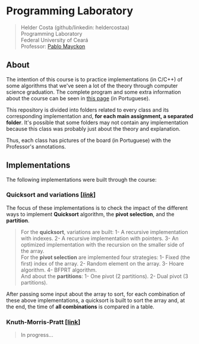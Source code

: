# Programming Laboratory
> Helder Costa (github/linkedin: heldercostaa)  
> Programming Laboratory  
> Federal University of Ceará  
> Professor: [Pablo Mayckon](http://dc.ufc.br/~pablo/index_en.html)  

## About
The intention of this course is to practice implementations (in C/C++) of some algorithms that we've seen a lot of the theory through computer science graduation. The complete program and some extra information about the course can be seen in [this page](http://dc.ufc.br/~pablo/2019-1/lp/) (in Portuguese).  

This repository is divided into folders related to every class and its corresponding implementation and, **for each main assignment, a separated folder**. It's possible that some folders may not contain any implementation because this class was probably just about the theory and explanation.  

Thus, each class has pictures of the board (in Portuguese) with the Professor's annotations.  

## Implementations
The following implementations were built through the course:  

### Quicksort and variations [[_link_](https://github.com/heldercostaa/lab-programacao-course/tree/master/quicksort)]
The focus of these implementations is to check the impact of the different ways to implement **Quicksort** algorithm, the **pivot selection**, and the **partition**.  

> For the **quicksort**, variations are built: 
1- A recursive implementation with indexes.
2- A recursive implementation with pointers.
3- An optimized implementation with the recursion on the smaller side of the array.  
> For the **pivot selection** are implemented four strategies: 
1- Fixed (the first) index of the array.
2- Random element on the array.
3- Hoare algorithm.
4- BFPRT algorithm.  
> And about the **partitions**: 
1- One pivot (2 partitions).
2- Dual pivot (3 partitions).  

After passing some input about the array to sort, for each combination of these above implementations, a quicksort is built to sort the array and, at the end, the time of **all combinations** is compared in a table.  

### Knuth-Morris-Pratt [[link](https://github.com/heldercostaa/lab-programacao-course/tree/master/pattern-search)]
> In progress...  

